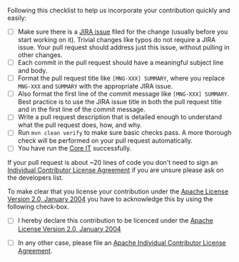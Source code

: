Following this checklist to help us incorporate your
contribution quickly and easily:

 - [ ] Make sure there is a [JIRA issue](https://issues.apache.org/jira/browse/MNG) filed
       for the change (usually before you start working on it).  Trivial changes like typos do not
       require a JIRA issue. Your pull request should address just this issue, without
       pulling in other changes.
 - [ ] Each commit in the pull request should have a meaningful subject line and body.
 - [ ] Format the pull request title like `[MNG-XXX] SUMMARY`,
       where you replace `MNG-XXX` and `SUMMARY` with the appropriate JIRA issue.
 - [ ] Also format the first line of the commit message like `[MNG-XXX] SUMMARY`.
       Best practice is to use the JIRA issue title in both the pull request title and in the first line of the commit message.
 - [ ] Write a pull request description that is detailed enough to understand what the pull request does, how, and why.
 - [ ] Run `mvn clean verify` to make sure basic checks pass. A more thorough check will
       be performed on your pull request automatically.
 - [ ] You have run the [Core IT][core-its] successfully.

If your pull request is about ~20 lines of code you don't need to sign an
[Individual Contributor License Agreement](https://www.apache.org/licenses/icla.pdf) if you are unsure
please ask on the developers list.

To make clear that you license your contribution under
the [Apache License Version 2.0, January 2004](http://www.apache.org/licenses/LICENSE-2.0)
you have to acknowledge this by using the following check-box.

 - [ ] I hereby declare this contribution to be licenced under the [Apache License Version 2.0, January 2004](http://www.apache.org/licenses/LICENSE-2.0)

 - [ ] In any other case, please file an [Apache Individual Contributor License Agreement](https://www.apache.org/licenses/icla.pdf).

[core-its]: https://maven.apache.org/core-its/core-it-suite/
